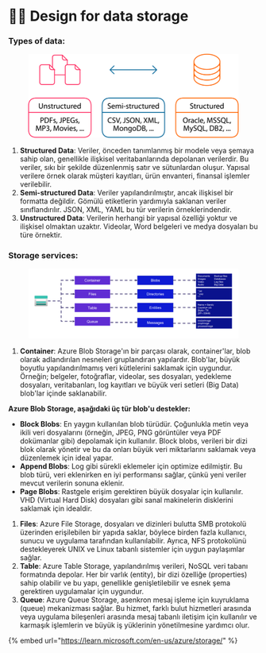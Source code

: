 # 🧑‍💼 Design for data storage

### Types of data:

<figure><img src="../.gitbook/assets/Different-data-types-structured-semi-structured-and-unstructured-Structured-data-is.png" alt=""><figcaption></figcaption></figure>

1. **Structured Data**: Veriler, önceden tanımlanmış bir modele veya şemaya sahip olan, genellikle ilişkisel veritabanlarında depolanan verilerdir. Bu veriler, sıkı bir şekilde düzenlenmiş satır ve sütunlardan oluşur. Yapısal verilere örnek olarak müşteri kayıtları, ürün envanteri, finansal işlemler verilebilir.
2. **Semi-structured Data**: Veriler yapılandırılmıştır, ancak ilişkisel bir formatta değildir. Gömülü etiketlerin yardımıyla saklanan veriler sınıflandırılır. JSON, XML, YAML bu tür verilerin örneklerindendir.
3. **Unstructured Data**: Verilerin herhangi bir yapısal özelliği yoktur ve ilişkisel olmaktan uzaktır. Videolar, Word belgeleri ve medya dosyaları bu türe örnektir.



### Storage services:

<figure><img src="../.gitbook/assets/image (9).png" alt=""><figcaption></figcaption></figure>

1. **Container**: Azure Blob Storage'ın bir parçası olarak, container'lar, blob olarak adlandırılan nesneleri gruplandıran yapılardır. Blob'lar, büyük boyutlu yapılandırılmamış veri kütlelerini saklamak için uygundur. Örneğin; belgeler, fotoğraflar, videolar, ses dosyaları, yedekleme dosyaları, veritabanları, log kayıtları ve büyük veri setleri (Big Data) blob'lar içinde saklanabilir.

&#x20;       **Azure Blob Storage, aşağıdaki üç tür blob'u destekler:**

* **Block Blobs**: En yaygın kullanılan blob türüdür. Çoğunlukla metin veya ikili veri dosyalarını (örneğin, JPEG, PNG görüntüler veya PDF dokümanlar gibi) depolamak için kullanılır. Block blobs, verileri bir dizi blok olarak yönetir ve bu da onları büyük veri miktarlarını saklamak veya düzenlemek için ideal yapar.
* **Append Blobs**: Log gibi sürekli eklemeler için optimize edilmiştir. Bu blob türü, veri eklenirken en iyi performansı sağlar, çünkü yeni veriler mevcut verilerin sonuna eklenir.
* **Page Blobs**: Rastgele erişim gerektiren büyük dosyalar için kullanılır. VHD (Virtual Hard Disk) dosyaları gibi sanal makinelerin disklerini saklamak için idealdir.

1. **Files**: Azure File Storage, dosyaları ve dizinleri bulutta SMB protokolü üzerinden erişilebilen bir yapıda saklar, böylece birden fazla kullanıcı, sunucu ve uygulama tarafından kullanılabilir. Ayrıca, NFS protokolünü destekleyerek UNIX ve Linux tabanlı sistemler için uygun paylaşımlar sağlar.
2. **Table**: Azure Table Storage, yapılandırılmış verileri, NoSQL veri tabanı formatında depolar. Her bir varlık (entity), bir dizi özelliğe (properties) sahip olabilir ve bu yapı, genellikle genişletilebilir ve esnek şema gerektiren uygulamalar için uygundur.
3. **Queue**: Azure Queue Storage, asenkron mesaj işleme için kuyruklama (queue) mekanizması sağlar. Bu hizmet, farklı bulut hizmetleri arasında veya uygulama bileşenleri arasında mesaj tabanlı iletişim için kullanılır ve karmaşık işlemlerin ve büyük iş yüklerinin yönetilmesine yardımcı olur.



{% embed url="https://learn.microsoft.com/en-us/azure/storage/" %}
